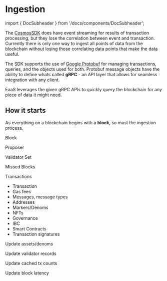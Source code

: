 # Ingestion

import { DocSubheader } from '/docs/components/DocSubheader';

<DocSubheader text="How EaaS ingests data from the blockchain" />

The [CosmosSDK](https://github.com/cosmos/cosmos-sdk) does have event streaming for results of transaction processing, but they lose the correlation between event and transaction. Currently there is only one way to ingest all points of data from the blockchain without losing those correlating data points that make the data useful.&#x20;

The SDK supports the use of [Google Protobuf](https://developers.google.com/protocol-buffers) for managing transactions, queries, and the objects used for both. Protobuf message objects have the ability to define whats called **gRPC** - an API layer that allows for seamless integration with any client.

EaaS leverages the given gRPC APIs to quickly query the blockchain for any piece of data it might need.&#x20;

## How it starts

As everything on a blockchain begins with a **block**, so must the ingestion process.

Block

Proposer

Validator Set

Missed Blocks

Transactions

- Transaction
- Gas fees
- Messages, message types
- Addresses
- Markers/Denoms
- NFTs
- Governance
- IBC
- Smart Contracts
- Transaction signatures

Update assets/denoms

Update validator records

Update cached tx counts

Update block latency
